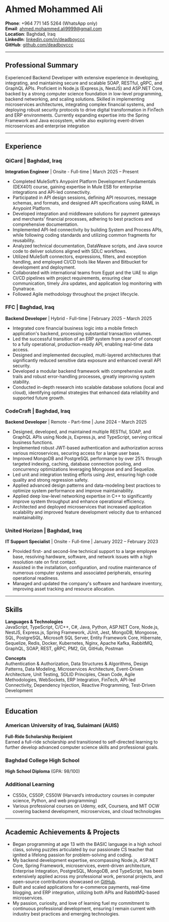 # Ahmed Mohammed Ali

**Phone**: +964 771 145 5264 (WhatsApp only)  
**Email**: [ahmed.mohammed.ali9999@gmail.com](mailto:ahmed.mohammed.ali9999@gmail.com)  
**Location**: Baghdad, Iraq  
**LinkedIn**: [linkedin.com/in/deadboyccc](https://www.linkedin.com/in/deadboyccc)  
**GitHub**: [github.com/deadboyccc](https://github.com/deadboyccc)  

---

## Professional Summary

Experienced Backend Developer with extensive experience in developing, integrating, and maintaining secure and scalable SOAP, RESTful, gRPC, and GraphQL APIs. Proficient in Node.js (Express.js, NestJS) and ASP.NET Core, backed by a strong computer science foundation in low-level programming, backend networking, and scaling solutions. Skilled in implementing microservices architectures, integrating complex financial systems, and deploying robust security protocols to drive digital transformation in FinTech and ERP environments. Currently expanding expertise into the Spring Framework and Java ecosystem, while also exploring event-driven microservices and enterprise integration

---

## Experience

### QiCard | Baghdad, Iraq
**Integration Engineer** | Onsite - Full-time | March 2025 – Present  
- Completed MuleSoft’s Anypoint Platform Development Fundamentals (DEX401) course, gaining expertise in Mule ESB for enterprise integrations and API-led connectivity.  
- Participated in API design sessions, defining API resources, message schemas, and formats, and designed API specifications using RAML in Anypoint Platform.  
- Developed integration and middleware solutions for payment gateways and merchants' financial processes, adhering to best practices and comprehensive documentation.  
- Implemented API-led connectivity by building System and Process APIs, while following coding standards and utilizing common fragments for reusability.  
- Analyzed technical documentation, DataWeave scripts, and Java source code to deliver solutions aligned with SDLC workflows.  
- Utilized MuleSoft connectors, expressions, filters, and exception handling, and employed CI/CD tools like Maven and Bitbucket for development and deployment.  
- Collaborated with international teams from Egypt and the UAE to align CI/CD pipelines with project requirements, ensuring clear communication, timely Jira updates, and application log monitoring with Dynatrace.  
- Followed Agile methodology throughout the project lifecycle.

### FFC | Baghdad, Iraq
**Backend Developer** | Hybrid - Full-time | February 2025 – March 2025
- Integrated core financial business logic into a mobile fintech application's backend, processing substantial transaction volumes.
- Led the successful transition of an ERP system from a proof of concept to a fully operational, production-ready API, enabling real-time data access.
- Designed and implemented decoupled, multi-layered architectures that significantly reduced sensitive data exposure and enhanced overall API security.
- Developed a modular backend framework with comprehensive audit trails and robust error-handling processes, greatly improving system stability.
- Conducted in-depth research into scalable database solutions (local and cloud), identifying optimal strategies that enhanced data reliability and supported future growth.

### CodeCraft | Baghdad, Iraq
**Backend Developer** | Remote - Part-time | June 2024 – March 2025
- Designed, developed, and maintained multiple RESTful, SOAP, and GraphQL APIs using Node.js, Express.js, and TypeScript, serving critical business functions.
- Implemented robust JWT-based authentication and authorization across various microservices, securing access for a large user base.
- Improved MongoDB and PostgreSQL performance by over 25% through targeted indexing, caching, database connection pooling, and concurrency optimizations leveraging Mongoose and and Sequelize.
- Led unit and integration testing efforts using Jest, ensuring high code quality and strong regression safety.
- Applied advanced design patterns and data-modeling best practices to optimize system performance and improve maintainability.
- Applied deep low-level networking expertise in C++ to significantly improve system throughput and enhance operational efficiency.
- Architected and deployed microservices that increased application scalability and improved feature development velocity due to enhanced maintainability.

### United Horizon | Baghdad, Iraq
**IT Support Specialist** | Onsite - Full-time | January 2022 – February 2023
- Provided first- and second-line technical support to a large employee base, resolving hardware, software, and network issues with a high resolution rate on first contact.
- Assisted in the installation, configuration, and routine maintenance of numerous computer systems and associated peripherals, ensuring operational readiness.
- Managed and updated the company's software and hardware inventory, improving asset tracking and resource allocation.

---

## Skills

**Languages & Technologies**  
JavaScript, TypeScript, C/C++, C#, Java, Python, ASP.NET Core, Node.js, NestJS, Express.js, Spring Framework, JUnit, Jest, MongoDB, Mongoose, SQL, PostgreSQL, Microsoft SQL Server, Entity Framework Core, Hibernate, Sequelize, Redis, Docker, Kubernetes, Nginx, Apache Kafka, RabbitMQ, GraphQL, SOAP, REST, gRPC, PM2, Git, GitHub, Postman

**Concepts**  
Authentication & Authorization, Data Structures & Algorithms, Design Patterns, Data Modeling, Microservices Architecture, Event-Driven Architecture, Unit Testing, SOLID Principles, Clean Code, Agile Methodologies, WebSockets, ERP Integration, FinTech, API-led Connectivity, Dependency Injection, Reactive Programming, Test-Driven Development

---

## Education

### American University of Iraq, Sulaimani (AUIS)  
**Full-Ride Scholarship Recipient**  
Earned a full-ride scholarship and transitioned to self-directed learning to further develop advanced computer science skills and professional goals.

### Baghdad College High School  
**High School Diploma** (GPA: 98/100)

### Additional Learning  
- CS50x, CS50P, CS50W (Harvard’s introductory courses in computer science, Python, and web programming)  
- Various professional courses on Udemy, edX, Coursera, and MIT OCW covering backend development, microservices, and cloud technologies  

---

## Academic Achievements & Projects

- Began programming at age 13 with the BASIC language in a high school class, solving puzzles articulated by our passionate CS teacher that ignited a lifelong passion for problem-solving and coding.
- My backend development expertise, encompassing Node.js, ASP.NET Core, Spring Framework, microservices, event-driven architecture, Enterprise Integration, PostgreSQL, MongoDB, and TypeScript, has been extensively applied across my professional work, personal projects, and open-source contributions showcased on [GitHub](https://github.com/deadboyccc).
- Built and scaled applications for e-commerce payments, real-time blogging, and ERP integration, utilizing both APIs and RabbitMQ-based microservices.
- My passion, curiosity, and love of learning fuel my commitment to continuous professional development, ensuring I remain current with industry best practices and emerging technologies.
